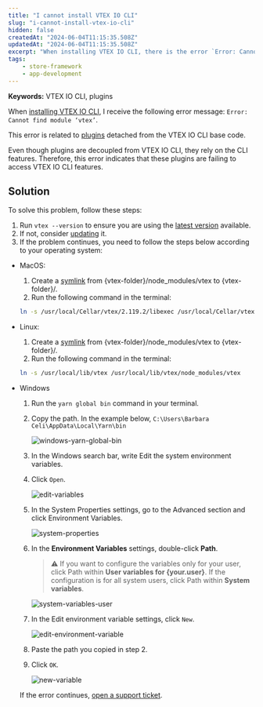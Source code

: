 ```yaml
---
title: "I cannot install VTEX IO CLI"
slug: "i-cannot-install-vtex-io-cli"
hidden: false
createdAt: "2024-06-04T11:15:35.508Z"
updatedAt: "2024-06-04T11:15:35.508Z"
excerpt: "When installing VTEX IO CLI, there is the error `Error: Cannot find module vtex`."
tags:
    - store-framework
    - app-development
---
```


**Keywords:** VTEX IO CLI, plugins

When [installing VTEX IO CLI](https://developers.vtex.com/docs/guides/vtex-io-documentation-vtex-io-cli-install), I receive the following error message: `Error: Cannot find module ‘vtex’`.

This error is related to [plugins](https://developers.vtex.com/docs/guides/vtex-io-documentation-vtex-io-cli-plugins) detached from the VTEX IO CLI base code.

Even though plugins are decoupled from VTEX IO CLI, they rely on the CLI features. Therefore, this error indicates that these plugins are failing to access VTEX IO CLI features.

## Solution

To solve this problem, follow these steps:

1. Run `vtex --version` to ensure you are using the [latest version](https://github.com/vtex/toolbelt/blob/3.x/CHANGELOG.md) available.
2. If not, consider [updating](https://developers.vtex.com/docs/guides/vtex-io-documentation-vtex-io-cli-update) it.
3. If the problem continues, you need to follow the steps below according to your operating system:

- MacOS:
  1. Create a [symlink](https://en.wikipedia.org/wiki/Symbolic_link) from {vtex-folder}/node_modules/vtex to {vtex-folder}/.
  2. Run the following command in the terminal:

    ```sh
    ln -s /usr/local/Cellar/vtex/2.119.2/libexec /usr/local/Cellar/vtex/2.119.2/libexec/node_modules/vtex
    ```

- Linux:
  1. Create a [symlink](https://en.wikipedia.org/wiki/Symbolic_link) from {vtex-folder}/node_modules/vtex to {vtex-folder}/.
  2. Run the following command in the terminal:

    ```sh
    ln -s /usr/local/lib/vtex /usr/local/lib/vtex/node_modules/vtex
    ```

- Windows
  1. Run the `yarn global bin` command in your terminal.
  2. Copy the path. In the example below, `C:\Users\Barbara Celi\AppData\Local\Yarn\bin`

      ![windows-yarn-global-bin](https://cdn.jsdelivr.net/gh/vtexdocs/dev-portal-content@main/docs/troubleshooting/vtex-io/windows-yarn-global-bin.png)

  3. In the Windows search bar, write Edit the system environment variables.
  4. Click `Open`.

      ![edit-variables](https://cdn.jsdelivr.net/gh/vtexdocs/dev-portal-content@main/docs/troubleshooting/vtex-io/windows-search-en.png)

  5. In the System Properties settings, go to the Advanced section and click Environment Variables.

      ![system-properties](https://cdn.jsdelivr.net/gh/vtexdocs/dev-portal-content@main/docs/troubleshooting/vtex-io/environment-variables-en.png)

  6. In the **Environment Variables** settings, double-click **Path**.

      >⚠️ If you want to configure the variables only for your user, click Path within **User variables for {your.user}**. If the configuration is for all system users, click Path within **System variables**.

      ![system-variables-user](https://cdn.jsdelivr.net/gh/vtexdocs/dev-portal-content@main/docs/troubleshooting/vtex-io/system-variables-en.png)

  7. In the Edit environment variable settings, click `New`.

      ![edit-environment-variable](https://cdn.jsdelivr.net/gh/vtexdocs/dev-portal-content@main/docs/troubleshooting/vtex-io/new-variable-en.png)

  8. Paste the path you copied in step 2.
  9. Click `OK`.

      ![new-variable](https://cdn.jsdelivr.net/gh/vtexdocs/dev-portal-content@main/docs/troubleshooting/vtex-io/new-variable-2-en.png)

  If the error continues, [open a support ticket](https://help-tickets.vtex.com/smartlink/sso/login/zendesk).
